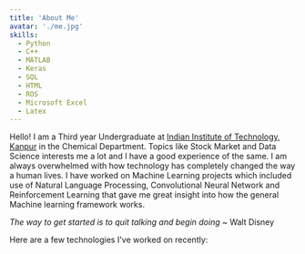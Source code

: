 ```yaml
---
title: 'About Me'
avatar: './me.jpg'
skills:
  - Python
  - C++
  - MATLAB
  - Keras
  - SQL
  - HTML
  - ROS
  - Microsoft Excel
  - Latex
---
```


Hello! I am a Third year Undergraduate at [Indian Institute of Technology, Kanpur](https://www.iitk.ac.in/) in the Chemical Department. Topics like Stock Market and Data Science interests me a lot and I have a good experience of the same. I am always overwhelmed with how technology has completely changed the way a human lives. I have worked on Machine Learning projects which included use of Natural Language Processing, Convolutional Neural Network and Reinforcement Learning that gave me great insight into how the general Machine learning framework works. 

*The way to get started is to quit talking and begin doing* ~ Walt Disney

Here are a few technologies I've worked on recently:
